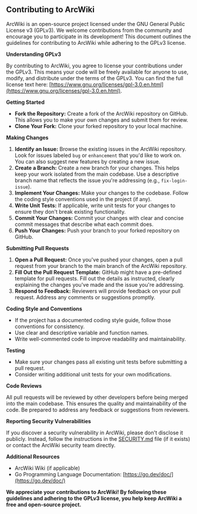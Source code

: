 ## Contributing to ArcWiki 

ArcWiki is an open-source project licensed under the GNU General Public License v3 (GPLv3). We welcome contributions from the community and encourage you to participate in its development! This document outlines the guidelines for contributing to ArcWiki while adhering to the GPLv3 license.

**Understanding GPLv3**

By contributing to ArcWiki, you agree to license your contributions under the GPLv3. This means your code will be freely available for anyone to use, modify, and distribute under the terms of the GPLv3. You can find the full license text here: [https://www.gnu.org/licenses/gpl-3.0.en.html](https://www.gnu.org/licenses/gpl-3.0.en.html).

**Getting Started**

* **Fork the Repository:** Create a fork of the ArcWiki repository on GitHub. This allows you to make your own changes and submit them for review.
* **Clone Your Fork:** Clone your forked repository to your local machine.

**Making Changes**

1. **Identify an Issue:** Browse the existing issues in the ArcWiki repository. Look for issues labeled `bug` or `enhancement` that you'd like to work on. You can also suggest new features by creating a new issue.
2. **Create a Branch:** Create a new branch for your changes. This helps keep your work isolated from the main codebase. Use a descriptive branch name that reflects the issue you're addressing (e.g., `fix-login-issue`).
3. **Implement Your Changes:** Make your changes to the codebase. Follow the coding style conventions used in the project (if any).
4. **Write Unit Tests:** If applicable, write unit tests for your changes to ensure they don't break existing functionality.
5. **Commit Your Changes:** Commit your changes with clear and concise commit messages that describe what each commit does.
6. **Push Your Changes:** Push your branch to your forked repository on GitHub.

**Submitting Pull Requests**

1. **Open a Pull Request:** Once you've pushed your changes, open a pull request from your branch to the main branch of the ArcWiki repository.
2. **Fill Out the Pull Request Template:** GitHub might have a pre-defined template for pull requests. Fill out the details as instructed, clearly explaining the changes you've made and the issue you're addressing.
3. **Respond to Feedback:** Reviewers will provide feedback on your pull request. Address any comments or suggestions promptly.

**Coding Style and Conventions**

* If the project has a documented coding style guide, follow those conventions for consistency.
* Use clear and descriptive variable and function names.
* Write well-commented code to improve readability and maintainability.

**Testing**

* Make sure your changes pass all existing unit tests before submitting a pull request.
* Consider writing additional unit tests for your own modifications.

**Code Reviews**

All pull requests will be reviewed by other developers before being merged into the main codebase. This ensures the quality and maintainability of the code. Be prepared to address any feedback or suggestions from reviewers.

**Reporting Security Vulnerabilities**

If you discover a security vulnerability in ArcWiki, please don't disclose it publicly. Instead, follow the instructions in the [SECURITY.md](SECURITY.md) file (if it exists) or contact the ArcWiki security team directly.

**Additional Resources**

* ArcWiki Wiki (if applicable)
* Go Programming Language Documentation: [https://go.dev/doc/](https://go.dev/doc/)

**We appreciate your contributions to ArcWiki! By following these guidelines and adhering to the GPLv3 license, you help keep ArcWiki a free and open-source project.**
